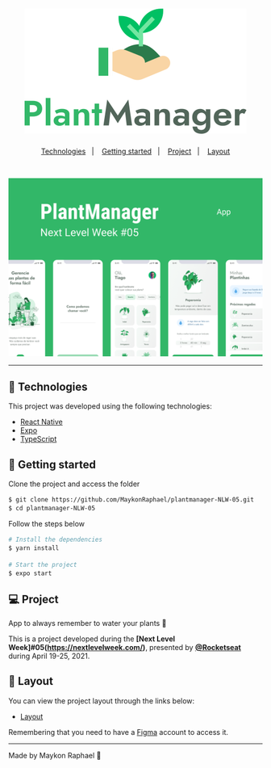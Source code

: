 <h1 align="center">
    <img alt="PlantManager" title="PlantManager" src=".github/logo.svg" />
</h1>

<p align="center">
  <a href="#technologies">Technologies</a>&nbsp;&nbsp;&nbsp;|&nbsp;&nbsp;&nbsp;
  <a href="#-layout">Getting started</a>&nbsp;&nbsp;&nbsp;|&nbsp;&nbsp;&nbsp;
  <a href="#-project">Project</a>&nbsp;&nbsp;&nbsp;|&nbsp;&nbsp;&nbsp;
  <a href="#-layout">Layout</a>
</p>

<br>

<p align="center">
  <img alt="Moveit" src=".github/plantmanager-preview.png">
</p>

---

## 🧪 Technologies

This project was developed using the following technologies:

- [React Native](https://reactnative.dev/)
- [Expo](https://expo.io/)
- [TypeScript](https://www.typescriptlang.org/)

## 🚀 Getting started

Clone the project and access the folder

```bash
$ git clone https://github.com/MaykonRaphael/plantmanager-NLW-05.git
$ cd plantmanager-NLW-05
```

Follow the steps below
```bash
# Install the dependencies
$ yarn install

# Start the project
$ expo start
```

## 💻 Project

App to always remember to water your plants 🌱

This is a project developed during the **[Next Level Week]#05(https://nextlevelweek.com/)**, presented by **[@Rocketseat](https://github.com/Rocketseat)** during April 19-25, 2021.

## 🔖 Layout

You can view the project layout through the links below:

- [Layout](https://www.figma.com/file/fDmCMFfK8FMeLI8875B65j/PlantManager) 

Remembering that you need to have a [Figma](http://figma.com/) account to access it.

---

Made by Maykon Raphael 👋